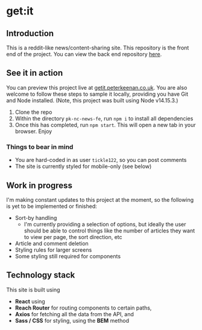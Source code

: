 # get:it

## Introduction

This is a reddit-like news/content-sharing site. This repository is the front end of the project. You can view the back end repository [here](https://github.com/galambborong/pk-nc-news).

## See it in action

You can preview this project live at [getit.peterkeenan.co.uk](http://getit.peterkeenan.co.uk). You are also welcome to follow these steps to sample it locally, providing you have Git and Node installed. (Note, this project was built using Node v14.15.3.)

1. Clone the repo
2. Within the directory `pk-nc-news-fe`, run `npm i` to install all dependencies
3. Once this has completed, run `npm start`. This will open a new tab in your browser. Enjoy

### Things to bear in mind

- You are hard-coded in as user `tickle122`, so you can post comments
- The site is currently styled for mobile-only (see below)

## Work in progress

I'm making constant updates to this project at the moment, so the following is yet to be implemented or finished:

- Sort-by handling
  - I'm currently providing a selection of options, but ideally the user should be able to control things like the number of articles they want to view per page, the sort direction, etc
- Article and comment deletion
- Styling rules for larger screens
- Some styling still required for components

## Technology stack

This site is built using

- **React** using
- **Reach Router** for routing components to certain paths,
- **Axios** for fetching all the data from the API, and
- **Sass / CSS** for styling, using the **BEM** method
